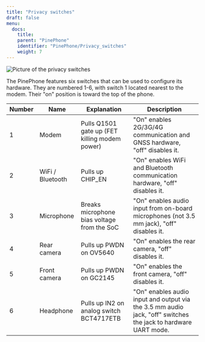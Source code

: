 ```yaml
---
title: "Privacy switches"
draft: false
menu:
  docs:
    title:
    parent: "PinePhone"
    identifier: "PinePhone/Privacy_switches"
    weight: 7
---
```


![Picture of the privacy switches](/documentation/images/PinePhone_Kill_Interruptors_de_Maquinari_del_PinePhone_4529.jpg)

The PinePhone features six switches that can be used to configure its hardware. They are numbered 1-6, with switch 1 located nearest to the modem. Their "on" position is toward the top of the phone.

| Number | Name | Explanation | Description |
| --- | --- | --- | --- |
| 1 | Modem | Pulls Q1501 gate up (FET killing modem power) | "On" enables 2G/3G/4G communication and GNSS hardware, "off" disables it. |
| 2 | WiFi / Bluetooth | Pulls up CHIP_EN | "On" enables WiFi and Bluetooth communication hardware, "off" disables it. |
| 3 | Microphone | Breaks microphone bias voltage from the SoC | "On" enables audio input from on-board microphones (not 3.5 mm jack), "off" disables it. |
| 4 | Rear camera | Pulls up PWDN on OV5640 | "On" enables the rear camera, "off" disables it. |
| 5 | Front camera | Pulls up PWDN on GC2145 | "On" enables the front camera, "off" disables it. |
| 6 | Headphone | Pulls up IN2 on analog switch BCT4717ETB | "On" enables audio input and output via the 3.5 mm audio jack, "off" switches the jack to hardware UART mode. |

